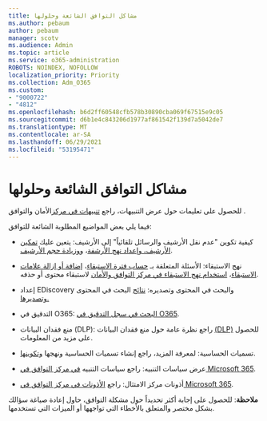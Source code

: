 ```yaml
---
title: مشاكل التوافق الشائعة وحلولها
ms.author: pebaum
author: pebaum
manager: scotv
ms.audience: Admin
ms.topic: article
ms.service: o365-administration
ROBOTS: NOINDEX, NOFOLLOW
localization_priority: Priority
ms.collection: Adm_O365
ms.custom:
- "9000722"
- "4812"
ms.openlocfilehash: b6d2ff60548cfb578b30890cba069f67515e9c05
ms.sourcegitcommit: d6b1e4c843206d1977af861542f139d7a5042de7
ms.translationtype: MT
ms.contentlocale: ar-SA
ms.lasthandoff: 06/29/2021
ms.locfileid: "53195471"
---
```

# <a name="compliance-common-issues-and-resolutions"></a>مشاكل التوافق الشائعة وحلولها

للحصول على تعليمات حول عرض التنبيهات، راجع [تنبيهات في مركز](/microsoft-365/compliance/alert-policies)الأمان والتوافق .

فيما يلي بعض المواضيع المطلوبة الشائعة للتوافق:

- كيفية تكوين "عدم نقل الأرشيف والرسائل تلقائياً" إلى الأرشيف: يتعين عليك [تمكين الأرشيف، وإعداد نهج الأرشفة](/microsoft-365/compliance/set-up-an-archive-and-deletion-policy-for-mailboxes)، و[وزيادة حجم الأرشيف](/microsoft-365/compliance/enable-unlimited-archiving).

- نهج الاستبقاء: الأسئلة المتعلقة بـ [حساب فترة الاستبقاء](/exchange/security-and-compliance/messaging-records-management/retention-age)، [إضافة أو إزالة علامات الاستبقاء](/exchange/security-and-compliance/messaging-records-management/add-or-remove-retention-tags)، [استخدام نهج الاستبقاء في مركز التوافق والأمان](/exchange/security-and-compliance/messaging-records-management/create-a-retention-policy) لاستبقاء محتوى أو حذفه.

- إعداد EDiscovery والبحث في المحتوى وتصديره: [نتائج](/microsoft-365/compliance/content-search) البحث في المحتوى [وتصديرها.](/microsoft-365/compliance/export-search-results)

- التدقيق في O365: [البحث في سجل التدقيق في O365](/microsoft-365/compliance/search-the-audit-log-in-security-and-compliance).

- منع فقدان البيانات (DLP): راجع نظرة عامة حول منع فقدان البيانات [(DLP)](/microsoft-365/compliance/data-loss-prevention-policies) للحصول على مزيد من المعلومات.
 
- تسميات الحساسية: لمعرفة المزيد، راجع إنشاء تسميات الحساسية ونهجها [وتكوينها](/microsoft-365/compliance/create-sensitivity-labels).

- عرض سياسات التنبيه: راجع سياسات التنبيه [في مركز التوافق في Microsoft 365](/microsoft-365/compliance/alert-policies).

- أذونات مركز الامتثال: راجع [الأذونات في مركز التوافق في Microsoft 365](/microsoft-365/compliance/microsoft-365-compliance-center-permissions).

**ملاحظة**: للحصول على إجابة أكثر تحديداً حول مشكلة التوافق، حاول إعادة صياغة سؤالك بشكل مختصر والمتعلق بالأخطاء التي تواجهها أو الميزات التي تستخدمها.
